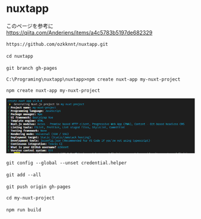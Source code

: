 # nuxtapp
このページを参考に
https://qiita.com/Anderiens/items/a4c5783b5197de682329

```
https://github.com/ozkknnt/nuxtapp.git

cd nuxtapp

git branch gh-pages

```
```
C:\Programing\nuxtapp\nuxtapp>npm create nuxt-app my-nuxt-project
```

```
npm create nuxt-app my-nuxt-project
```
![](2022-12-06-13-56-14.png)

```
git config --global --unset credential.helper

git add --all

git push origin gh-pages
```

```
cd my-nuxt-project

npm run build
```

